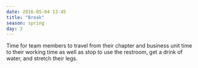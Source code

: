 ```yaml
---
date: 2016-05-04 13:45
title: "Break"
season: spring
day: 2
---
```

Time for team members to travel from their chapter and business unit time to their working time as well as stop to use the restroom, get a drink of water, and stretch their legs.
